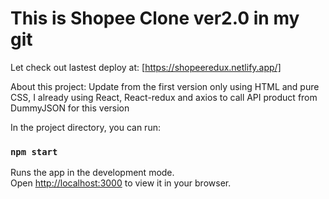 # This is Shopee Clone ver2.0 in my git

Let check out lastest deploy at: [https://shopeeredux.netlify.app/]

About this project:
Update from the first version only using HTML and pure CSS,
I already using React, React-redux and axios to call API product from DummyJSON for this version


In the project directory, you can run:

### `npm start`

Runs the app in the development mode.\
Open [http://localhost:3000](http://localhost:3000) to view it in your browser.
